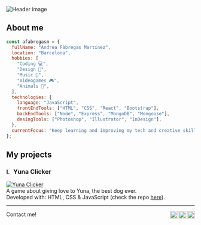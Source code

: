 ![Header image](https://i.imgur.com/8uFi3WM.png)

## About me

```javascript
const afabregasm = {
  fullName: "Andrea Fàbregas Martínez",
  location: "Barcelona",
  hobbies: [
    "Coding 💻",
    "Design 🎨",
    "Music 🎸",
    "Videogames 🎮",
    "Animals 🐶",
  ],
  technologies: {
    language: "JavaScript",
    frontEndTools: ["HTML", "CSS", "React", "Bootstrap"],
    backEndTools: ["Node", "Express", "MongoDB", "Mongoose"],
    desingTools: ["Photoshop", "Illustrator", "InDesign"],
  },
  currentFocus: "Keep learning and improving my tech and creative skills.",
};
```

## My projects

### <img alt="Love" width="15px" src="https://i.imgur.com/uxdcz8G.png" /> Yuna Clicker

<a href="https://afabregasm.github.io/yuna-clicker/"><img style="border-radius: 3px;" alt="Yuna Clicker" src="https://i.imgur.com/xTeesbb.png" /></a><br />
A game about giving love to Yuna, the best dog ever.<br />
Developed with: HTML, CSS & JavaScript (check the repo <a href="https://github.com/afabregasm/yuna-clicker">here</a>).

---

Contact me!
<a href="https://www.facebook.com/afabregasm"><img align="right" alt="Andrea's Behance" width="20px" src="https://simpleicons.now.sh/facebook/495f7e" /></a>
<a href="https://www.behance.net/afabregasm"><img align="right" alt="Andrea's Behance" width="20px" src="https://simpleicons.now.sh/behance/495f7e" /></a>
<a href="https://linkedin.com/in/afabregasm"><img align="right" alt="Andrea's LinkedIn" width="20px" src="https://simpleicons.now.sh/linkedin/495f7e" /></a>
